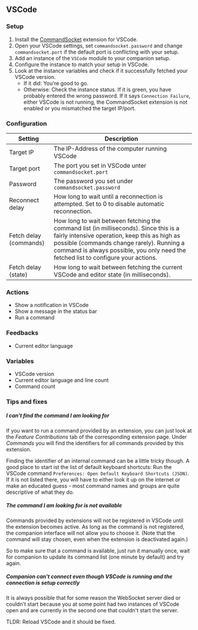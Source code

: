 ## VSCode

### Setup

1. Install the [CommandSocket](https://marketplace.visualstudio.com/items?itemName=pascaldiehm.commandsocket) extension for VSCode.
2. Open your VSCode settings, set `commandsocket.password` and change `commandsocket.port` if the default port is conflicting with your setup.
3. Add an instance of the `VSCode` module to your companion setup.
4. Configure the instance to match your setup in VSCode.
5. Look at the instance variables and check if it successfully fetched your VSCode version.
    - If it did: You're good to go.
    - Otherwise: Check the instance status. If it is green, you have probably entered the wrong password. If it says `Connection Failure`, either VSCode is not running, the CommandSocket extension is not enabled or you mismatched the target IP/port.

### Configuration

| Setting                | Description                                                                                                                                                                                                                                                               |
| ---------------------- | ------------------------------------------------------------------------------------------------------------------------------------------------------------------------------------------------------------------------------------------------------------------------- |
| Target IP              | The IP-Address of the computer running VSCode                                                                                                                                                                                                                             |
| Target port            | The port you set in VSCode unter `commandsocket.port`                                                                                                                                                                                                                     |
| Password               | The password you set under `commandsocket.password`                                                                                                                                                                                                                       |
| Reconnect delay        | How long to wait until a reconnection is attempted. Set to 0 to disable automatic reconnection.                                                                                                                                                                           |
| Fetch delay (commands) | How long to wait between fetching the command list (in milliseconds). Since this is a fairly intensive operation, keep this as high as possible (commands change rarely). Running a command is always possible, you only need the fetched list to configure your actions. |
| Fetch delay (state)    | How long to wait between fetching the current VSCode and editor state (in milliseconds).                                                                                                                                                                                  |

### Actions

-   Show a notification in VSCode
-   Show a message in the status bar
-   Run a command

### Feedbacks

-   Current editor language

### Variables

-   VSCode version
-   Current editor language and line count
-   Command count

### Tips and fixes

##### I can't find the command I am looking for

If you want to run a command provided by an extension, you can just look at the _Feature Contributions_ tab of the corresponding extension page.
Under _Commands_ you will find the identifiers for all commands provided by this extension.

Finding the identifier of an internal command can be a little tricky though.
A good place to start ist the list of default keyboard shortcuts: Run the VSCode command `Preferences: Open Default Keyboard Shortcuts (JSON)`.
If it is not listed there, you will have to either look it up on the internet or make an educated guess - most command names and groups are quite descriptive of what they do.

##### The command I am looking for is not available

Commands provided by extensions will not be registered in VSCode until the extension becomes active.
As long as the command is not registered, the companion interface will not allow you to choose it.
(Note that the command will stay chosen, even when the extension is deactivated again.)

So to make sure that a command is available, just run it manually once, wait for companion to update its command list (one minute by default) and try again.

##### Companion can't connect even though VSCode is running and the connection is setup correctly

It is always possible that for some reason the WebSocket server died or couldn't start because you at some point had two instances of VSCode open and are currently in the second one that couldn't start the server.

TLDR: Reload VSCode and it should be fixed.
